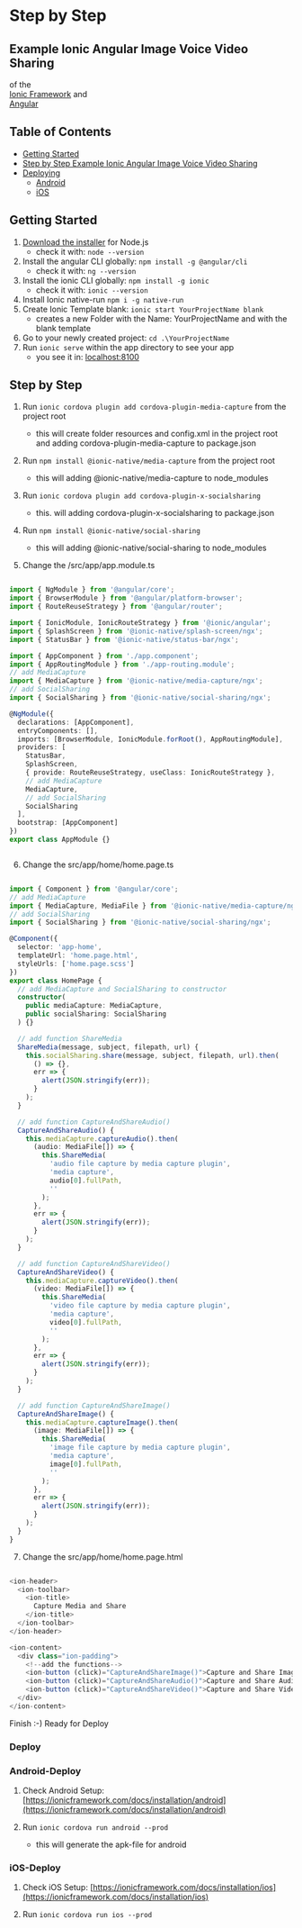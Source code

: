 # Step by Step
## Example Ionic Angular Image Voice Video Sharing

of the  
[Ionic Framework](https://ionicframework.com/)
and  
[Angular](https://angular.io/)

## Table of Contents

- [Getting Started](#getting-started)
- [Step by Step Example Ionic Angular Image Voice Video Sharing](#step-by-step)
- [Deploying](#deploying)
  - [Android](#android)
  - [iOS](#ios)

## Getting Started

1. [Download the installer](https://nodejs.org/) for Node.js
   - check it with: `node --version`
2. Install the angular CLI globally: `npm install -g @angular/cli`
   - check it with: `ng --version`
3. Install the ionic CLI globally: `npm install -g ionic`
   - check it with: `ionic --version`
4. Install Ionic native-run `npm i -g native-run`
5. Create Ionic Template blank: `ionic start YourProjectName blank`
   - creates a new Folder with the Name: YourProjectName and with the blank template
6. Go to your newly created project: `cd .\YourProjectName`
7. Run `ionic serve` within the app directory to see your app
   - you see it in: [localhost:8100](http://localhost:8100)

## Step by Step

1. Run `ionic cordova plugin add cordova-plugin-media-capture` from the project root

   - this will create folder resources and config.xml in the project root and adding cordova-plugin-media-capture to package.json

2. Run `npm install @ionic-native/media-capture` from the project root
    - this will adding @ionic-native/media-capture to node_modules

3. Run `ionic cordova plugin add cordova-plugin-x-socialsharing`
    - this. will adding cordova-plugin-x-socialsharing to package.json

4. Run `npm install @ionic-native/social-sharing`
    -  this will adding @ionic-native/social-sharing to node_modules

5. Change the /src/app/app.module.ts

```typescript

import { NgModule } from '@angular/core';
import { BrowserModule } from '@angular/platform-browser';
import { RouteReuseStrategy } from '@angular/router';

import { IonicModule, IonicRouteStrategy } from '@ionic/angular';
import { SplashScreen } from '@ionic-native/splash-screen/ngx';
import { StatusBar } from '@ionic-native/status-bar/ngx';

import { AppComponent } from './app.component';
import { AppRoutingModule } from './app-routing.module';
// add MediaCapture
import { MediaCapture } from '@ionic-native/media-capture/ngx';
// add SocialSharing
import { SocialSharing } from '@ionic-native/social-sharing/ngx';

@NgModule({
  declarations: [AppComponent],
  entryComponents: [],
  imports: [BrowserModule, IonicModule.forRoot(), AppRoutingModule],
  providers: [
    StatusBar,
    SplashScreen,
    { provide: RouteReuseStrategy, useClass: IonicRouteStrategy },
    // add MediaCapture
    MediaCapture,
    // add SocialSharing
    SocialSharing
  ],
  bootstrap: [AppComponent]
})
export class AppModule {}



```
6. Change the src/app/home/home.page.ts

```typescript

import { Component } from '@angular/core';
// add MediaCapture
import { MediaCapture, MediaFile } from '@ionic-native/media-capture/ngx';
// add SocialSharing
import { SocialSharing } from '@ionic-native/social-sharing/ngx';

@Component({
  selector: 'app-home',
  templateUrl: 'home.page.html',
  styleUrls: ['home.page.scss']
})
export class HomePage {
  // add MediaCapture and SocialSharing to constructor
  constructor(
    public mediaCapture: MediaCapture,
    public socialSharing: SocialSharing
  ) {}

  // add function ShareMedia
  ShareMedia(message, subject, filepath, url) {
    this.socialSharing.share(message, subject, filepath, url).then(
      () => {},
      err => {
        alert(JSON.stringify(err));
      }
    );
  }

  // add function CaptureAndShareAudio()
  CaptureAndShareAudio() {
    this.mediaCapture.captureAudio().then(
      (audio: MediaFile[]) => {
        this.ShareMedia(
          'audio file capture by media capture plugin',
          'media capture',
          audio[0].fullPath,
          ''
        );
      },
      err => {
        alert(JSON.stringify(err));
      }
    );
  }

  // add function CaptureAndShareVideo()
  CaptureAndShareVideo() {
    this.mediaCapture.captureVideo().then(
      (video: MediaFile[]) => {
        this.ShareMedia(
          'video file capture by media capture plugin',
          'media capture',
          video[0].fullPath,
          ''
        );
      },
      err => {
        alert(JSON.stringify(err));
      }
    );
  }

  // add function CaptureAndShareImage()
  CaptureAndShareImage() {
    this.mediaCapture.captureImage().then(
      (image: MediaFile[]) => {
        this.ShareMedia(
          'image file capture by media capture plugin',
          'media capture',
          image[0].fullPath,
          ''
        );
      },
      err => {
        alert(JSON.stringify(err));
      }
    );
  }
}


```

7. Change the src/app/home/home.page.html

```typescript

<ion-header>
  <ion-toolbar>
    <ion-title>
      Capture Media and Share
    </ion-title>
  </ion-toolbar>
</ion-header>

<ion-content>
  <div class="ion-padding">
    <!--add the functions-->
    <ion-button (click)="CaptureAndShareImage()">Capture and Share Image</ion-button><br>
    <ion-button (click)="CaptureAndShareAudio()">Capture and Share Audio</ion-button><br>
    <ion-button (click)="CaptureAndShareVideo()">Capture and Share Video</ion-button>
  </div>
</ion-content>

```

Finish :-) Ready for Deploy

### Deploy

### Android-Deploy

1. Check Android Setup: [https://ionicframework.com/docs/installation/android](https://ionicframework.com/docs/installation/android)

2. Run `ionic cordova run android --prod`
    - this will generate the apk-file for android

### iOS-Deploy

1. Check iOS Setup: [https://ionicframework.com/docs/installation/ios](https://ionicframework.com/docs/installation/ios)

2. Run `ionic cordova run ios --prod`
    
